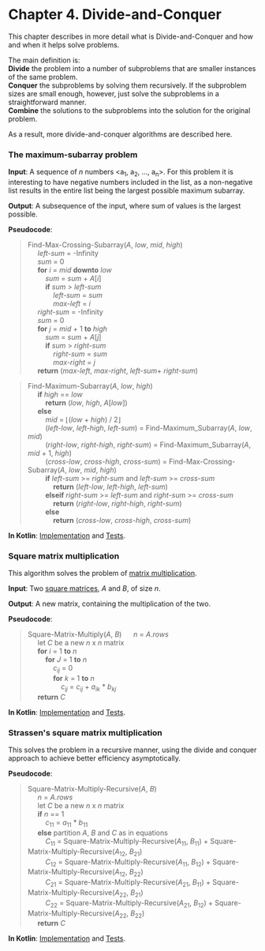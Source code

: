 Chapter 4. Divide-and-Conquer
=============================

This chapter describes in more detail what is Divide-and-Conquer and how and when it helps solve problems.

The main definition is:  
**Divide** the problem into a number of subproblems that are smaller instances of the same problem.  
**Conquer** the subproblems by solving them recursively. If the subproblem sizes are small enough, however, just solve the subproblems in a straightforward manner.  
**Combine** the solutions to the subproblems into the solution for the original problem.

As a result, more divide-and-conquer algorithms are described here.

### The maximum-subarray problem

**Input**: A sequence of _n_ numbers \<a<sub>1</sub>, a<sub>2</sub>, ..., a<sub>n</sub>\>. 
For this problem it is interesting to have negative numbers included in the list, as a non-negative list results in the entire list being the largest possible maximum subarray.

**Output**: A subsequence of the input, where sum of values is the largest possible.

**Pseudocode**:
>Find-Max-Crossing-Subarray(_A_, _low_, _mid_, _high_)  
&nbsp;&nbsp;&nbsp;&nbsp;    _left-sum_ = -Infinity  
&nbsp;&nbsp;&nbsp;&nbsp;    _sum_ = 0  
&nbsp;&nbsp;&nbsp;&nbsp;    **for** _i_ = _mid_ **downto** _low_  
&nbsp;&nbsp;&nbsp;&nbsp;&nbsp;&nbsp;&nbsp;&nbsp;        _sum_ = _sum_ + _A_\[_i_]  
&nbsp;&nbsp;&nbsp;&nbsp;&nbsp;&nbsp;&nbsp;&nbsp;        **if** _sum_ > _left-sum_  
&nbsp;&nbsp;&nbsp;&nbsp;&nbsp;&nbsp;&nbsp;&nbsp;&nbsp;&nbsp;&nbsp;&nbsp;            _left-sum_ = _sum_  
&nbsp;&nbsp;&nbsp;&nbsp;&nbsp;&nbsp;&nbsp;&nbsp;&nbsp;&nbsp;&nbsp;&nbsp;            _max-left_ = _i_  
&nbsp;&nbsp;&nbsp;&nbsp;    _right-sum_ = -Infinity  
&nbsp;&nbsp;&nbsp;&nbsp;    _sum_ = 0  
&nbsp;&nbsp;&nbsp;&nbsp;    **for** _j_ = _mid_ + 1 **to** _high_  
&nbsp;&nbsp;&nbsp;&nbsp;&nbsp;&nbsp;&nbsp;&nbsp;        _sum_ = _sum_ + _A_\[_j_]  
&nbsp;&nbsp;&nbsp;&nbsp;&nbsp;&nbsp;&nbsp;&nbsp;        **if** _sum_ > _right-sum_  
&nbsp;&nbsp;&nbsp;&nbsp;&nbsp;&nbsp;&nbsp;&nbsp;&nbsp;&nbsp;&nbsp;&nbsp;            _right-sum_ = _sum_  
&nbsp;&nbsp;&nbsp;&nbsp;&nbsp;&nbsp;&nbsp;&nbsp;&nbsp;&nbsp;&nbsp;&nbsp;            _max-right_ = _j_  
&nbsp;&nbsp;&nbsp;&nbsp;    **return** (_max-left_, _max-right_, _left-sum_+ _right-sum_)  

>Find-Maximum-Subarray(_A_, _low_, _high_)  
&nbsp;&nbsp;&nbsp;&nbsp;    **if** _high_ == _low_  
&nbsp;&nbsp;&nbsp;&nbsp;&nbsp;&nbsp;&nbsp;&nbsp;        **return** (_low_, _high_, _A_\[_low_])  
&nbsp;&nbsp;&nbsp;&nbsp;    **else**  
&nbsp;&nbsp;&nbsp;&nbsp;&nbsp;&nbsp;&nbsp;&nbsp;        _mid_ = ⌊(_low_ + _high_) / 2⌋  
&nbsp;&nbsp;&nbsp;&nbsp;&nbsp;&nbsp;&nbsp;&nbsp;        (_left-low_, _left-high_, _left-sum_) = Find-Maximum_Subarray(_A_, _low_, _mid_)  
&nbsp;&nbsp;&nbsp;&nbsp;&nbsp;&nbsp;&nbsp;&nbsp;        (_right-low_, _right-high_, _right-sum_) = Find-Maximum_Subarray(_A_, _mid_ + 1, _high_)  
&nbsp;&nbsp;&nbsp;&nbsp;&nbsp;&nbsp;&nbsp;&nbsp;        (_cross-low_, _cross-high_, _cross-sum_) = Find-Max-Crossing-Subarray(_A_, _low_, _mid_, _high_)  
&nbsp;&nbsp;&nbsp;&nbsp;&nbsp;&nbsp;&nbsp;&nbsp;        **if** _left-sum_ >= _right-sum_ and _left-sum_ >= _cross-sum_  
&nbsp;&nbsp;&nbsp;&nbsp;&nbsp;&nbsp;&nbsp;&nbsp;&nbsp;&nbsp;&nbsp;&nbsp;            **return** (_left-low_, _left-high_, _left-sum_)  
&nbsp;&nbsp;&nbsp;&nbsp;&nbsp;&nbsp;&nbsp;&nbsp;        **elseif** _right-sum_ >= _left-sum_ and _right-sum_ >= _cross-sum_  
&nbsp;&nbsp;&nbsp;&nbsp;&nbsp;&nbsp;&nbsp;&nbsp;&nbsp;&nbsp;&nbsp;&nbsp;            **return** (_right-low_, _right-high_, _right-sum_)  
&nbsp;&nbsp;&nbsp;&nbsp;&nbsp;&nbsp;&nbsp;&nbsp;        **else**  
&nbsp;&nbsp;&nbsp;&nbsp;&nbsp;&nbsp;&nbsp;&nbsp;&nbsp;&nbsp;&nbsp;&nbsp;            **return** (_cross-low_, _cross-high_, _cross-sum_) 
        

**In Kotlin**: [Implementation](../src/main/kotlin/chapter04/MaximumSubarray.kt) and [Tests](../src/test/kotlin/chapter04/MaximumSubarrayTest.kt).

### Square matrix multiplication

This algorithm solves the problem of [matrix multiplication](http://mathworld.wolfram.com/MatrixMultiplication.html).

**Input**: Two [square matrices](http://mathworld.wolfram.com/SquareMatrix.html), _A_ and _B_, of size _n_.

**Output**: A new matrix, containing the multiplication of the two.

**Pseudocode**:
>Square-Matrix-Multiply(_A_, _B_)
&nbsp;&nbsp;&nbsp;&nbsp;    _n_ = _A_._rows_  
&nbsp;&nbsp;&nbsp;&nbsp;    let _C_ be a new _n_ x _n_ matrix  
&nbsp;&nbsp;&nbsp;&nbsp;    **for** _i_ = 1 **to** _n_  
&nbsp;&nbsp;&nbsp;&nbsp;&nbsp;&nbsp;&nbsp;&nbsp;        **for** _J_ = 1 **to** _n_  
&nbsp;&nbsp;&nbsp;&nbsp;&nbsp;&nbsp;&nbsp;&nbsp;&nbsp;&nbsp;&nbsp;&nbsp;            _c_<sub>_ij_</sub> = 0  
&nbsp;&nbsp;&nbsp;&nbsp;&nbsp;&nbsp;&nbsp;&nbsp;&nbsp;&nbsp;&nbsp;&nbsp;            **for** _k_ = 1 **to** _n_  
&nbsp;&nbsp;&nbsp;&nbsp;&nbsp;&nbsp;&nbsp;&nbsp;&nbsp;&nbsp;&nbsp;&nbsp;&nbsp;&nbsp;&nbsp;&nbsp;              _c_<sub>_ij_</sub> = _c_<sub>_ij_</sub> + _a_<sub>_ik_</sub> * _b_<sub>_kj_</sub>  
&nbsp;&nbsp;&nbsp;&nbsp;    **return** _C_  

**In Kotlin**: [Implementation](../src/main/kotlin/chapter04/SquareMatrix.kt) and [Tests](../src/test/kotlin/chapter04/SquareMatrixTest.kt).

### Strassen's square matrix multiplication

This solves the problem in a recursive manner, using the divide and conquer approach to achieve better efficiency asymptotically.

**Pseudocode**:
>Square-Matrix-Multiply-Recursive(_A_, _B_)  
&nbsp;&nbsp;&nbsp;&nbsp;    _n_ = _A_._rows_  
&nbsp;&nbsp;&nbsp;&nbsp;    let _C_ be a new _n_ x _n_ matrix  
&nbsp;&nbsp;&nbsp;&nbsp;    **if** _n_ == 1  
&nbsp;&nbsp;&nbsp;&nbsp;&nbsp;&nbsp;&nbsp;&nbsp;        _c_<sub>11</sub> = _a_<sub>11</sub> * _b_<sub>11</sub>  
&nbsp;&nbsp;&nbsp;&nbsp;    **else** partition _A_, _B_ and _C_ as in equations  
&nbsp;&nbsp;&nbsp;&nbsp;&nbsp;&nbsp;&nbsp;&nbsp;      _C_<sub>11</sub> = Square-Matrix-Multiply-Recursive(_A_<sub>11</sub>, _B_<sub>11</sub>) + Square-Matrix-Multiply-Recursive(_A_<sub>12</sub>, _B_<sub>21</sub>)  
&nbsp;&nbsp;&nbsp;&nbsp;&nbsp;&nbsp;&nbsp;&nbsp;      _C_<sub>12</sub> = Square-Matrix-Multiply-Recursive(_A_<sub>11</sub>, _B_<sub>12</sub>) + Square-Matrix-Multiply-Recursive(_A_<sub>12</sub>, _B_<sub>22</sub>)  
&nbsp;&nbsp;&nbsp;&nbsp;&nbsp;&nbsp;&nbsp;&nbsp;      _C_<sub>21</sub> = Square-Matrix-Multiply-Recursive(_A_<sub>21</sub>, _B_<sub>11</sub>) + Square-Matrix-Multiply-Recursive(_A_<sub>22</sub>, _B_<sub>21</sub>)  
&nbsp;&nbsp;&nbsp;&nbsp;&nbsp;&nbsp;&nbsp;&nbsp;      _C_<sub>22</sub> = Square-Matrix-Multiply-Recursive(_A_<sub>21</sub>, _B_<sub>12</sub>) + Square-Matrix-Multiply-Recursive(_A_<sub>22</sub>, _B_<sub>22</sub>)  
&nbsp;&nbsp;&nbsp;&nbsp;    **return** _C_  

**In Kotlin**: [Implementation](../src/main/kotlin/chapter04/SquareMatrixStrassenAlgorithm.kt) and [Tests](../src/test/kotlin/chapter04/SquareMatrixStrassenAlgorithmTest.kt).

